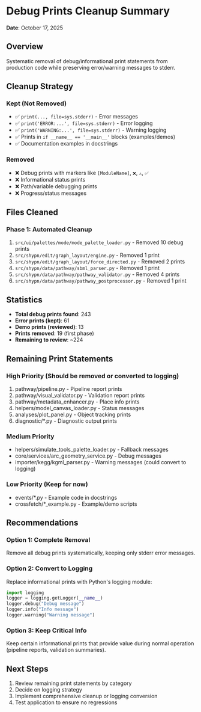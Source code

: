 # Debug Prints Cleanup Summary
**Date**: October 17, 2025

## Overview
Systematic removal of debug/informational print statements from production code while preserving error/warning messages to stderr.

## Cleanup Strategy

### Kept (Not Removed)
- ✅ `print(..., file=sys.stderr)` - Error messages
- ✅ `print('ERROR:...', file=sys.stderr)` - Error logging
- ✅ `print('WARNING:...', file=sys.stderr)` - Warning logging  
- ✅ Prints in `if __name__ == '__main__'` blocks (examples/demos)
- ✅ Documentation examples in docstrings

### Removed
- ❌ Debug prints with markers like `[ModuleName]`, `❌`, `⚠️`, `✅`
- ❌ Informational status prints
- ❌ Path/variable debugging prints
- ❌ Progress/status messages

## Files Cleaned

### Phase 1: Automated Cleanup
1. `src/ui/palettes/mode/mode_palette_loader.py` - Removed 10 debug prints
2. `src/shypn/edit/graph_layout/engine.py` - Removed 1 print
3. `src/shypn/edit/graph_layout/force_directed.py` - Removed 2 prints
4. `src/shypn/data/pathway/sbml_parser.py` - Removed 1 print
5. `src/shypn/data/pathway/pathway_validator.py` - Removed 4 prints
6. `src/shypn/data/pathway/pathway_postprocessor.py` - Removed 1 print

## Statistics

- **Total debug prints found**: 243
- **Error prints (kept)**: 61
- **Demo prints (reviewed)**: 13
- **Prints removed**: 19 (first phase)
- **Remaining to review**: ~224

## Remaining Print Statements

### High Priority (Should be removed or converted to logging)
1. pathway/pipeline.py - Pipeline report prints
2. pathway/visual_validator.py - Validation report prints  
3. pathway/metadata_enhancer.py - Place info prints
4. helpers/model_canvas_loader.py - Status messages
5. analyses/plot_panel.py - Object tracking prints
6. diagnostic/*.py - Diagnostic output prints

### Medium Priority
- helpers/simulate_tools_palette_loader.py - Fallback messages
- core/services/arc_geometry_service.py - Debug messages
- importer/kegg/kgml_parser.py - Warning messages (could convert to logging)

### Low Priority (Keep for now)
- events/*.py - Example code in docstrings
- crossfetch/*_example.py - Example/demo scripts

## Recommendations

### Option 1: Complete Removal
Remove all debug prints systematically, keeping only stderr error messages.

### Option 2: Convert to Logging
Replace informational prints with Python's logging module:
```python
import logging
logger = logging.getLogger(__name__)
logger.debug("Debug message")
logger.info("Info message")
logger.warning("Warning message")
```

### Option 3: Keep Critical Info
Keep certain informational prints that provide value during normal operation (pipeline reports, validation summaries).

## Next Steps

1. Review remaining print statements by category
2. Decide on logging strategy
3. Implement comprehensive cleanup or logging conversion
4. Test application to ensure no regressions

